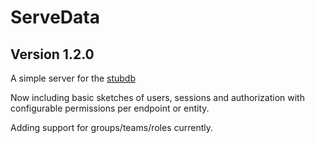 # ServeData 

## Version 1.2.0

A simple server for the [stubdb](https://github.com/cris691/stubdb)

Now including basic sketches of users, sessions and authorization with configurable permissions per endpoint or entity.

Adding support for groups/teams/roles currently.


